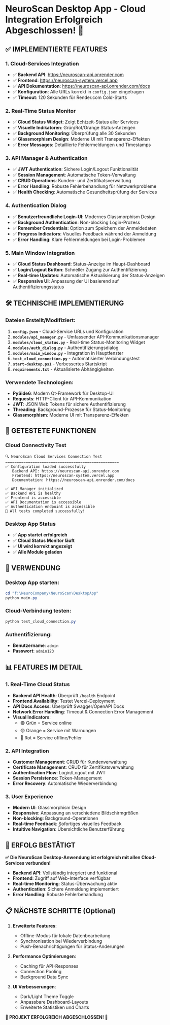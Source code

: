 # NeuroScan Desktop App - Cloud Integration Erfolgreich Abgeschlossen! 🎉

## ✅ IMPLEMENTIERTE FEATURES

### 1. **Cloud-Services Integration**
- ✅ **Backend API**: https://neuroscan-api.onrender.com
- ✅ **Frontend**: https://neuroscan-system.vercel.app
- ✅ **API Dokumentation**: https://neuroscan-api.onrender.com/docs
- ✅ **Konfiguration**: Alle URLs korrekt in `config.json` eingetragen
- ✅ **Timeout**: 120 Sekunden für Render.com Cold-Starts

### 2. **Real-Time Status Monitor**
- ✅ **Cloud Status Widget**: Zeigt Echtzeit-Status aller Services
- ✅ **Visuelle Indikatoren**: Grün/Rot/Orange Status-Anzeigen
- ✅ **Background Monitoring**: Überprüfung alle 30 Sekunden
- ✅ **Glassmorphism Design**: Moderne UI mit Transparenz-Effekten
- ✅ **Error Messages**: Detaillierte Fehlermeldungen und Timestamps

### 3. **API Manager & Authentication**
- ✅ **JWT Authentication**: Sichere Login/Logout Funktionalität
- ✅ **Session Management**: Automatische Token-Verwaltung
- ✅ **CRUD Operations**: Kunden- und Zertifikatsverwaltung
- ✅ **Error Handling**: Robuste Fehlerbehandlung für Netzwerkprobleme
- ✅ **Health Checking**: Automatische Gesundheitsprüfung der Services

### 4. **Authentication Dialog**
- ✅ **Benutzerfreundliche Login-UI**: Modernes Glassmorphism Design
- ✅ **Background Authentication**: Non-blocking Login-Prozess
- ✅ **Remember Credentials**: Option zum Speichern der Anmeldedaten
- ✅ **Progress Indicators**: Visuelles Feedback während der Anmeldung
- ✅ **Error Handling**: Klare Fehlermeldungen bei Login-Problemen

### 5. **Main Window Integration**
- ✅ **Cloud Status Dashboard**: Status-Anzeige im Haupt-Dashboard
- ✅ **Login/Logout Button**: Schneller Zugang zur Authentifizierung
- ✅ **Real-time Updates**: Automatische Aktualisierung der Status-Anzeigen
- ✅ **Responsive UI**: Anpassung der UI basierend auf Authentifizierungsstatus

## 🛠️ TECHNISCHE IMPLEMENTIERUNG

### **Dateien Erstellt/Modifiziert:**
1. **`config.json`** - Cloud-Service URLs und Konfiguration
2. **`modules/api_manager.py`** - Umfassender API-Kommunikationsmanager
3. **`modules/cloud_status.py`** - Real-time Status-Monitoring Widget
4. **`modules/auth_dialog.py`** - Authentifizierungsdialog
5. **`modules/main_window.py`** - Integration in Hauptfenster
6. **`test_cloud_connection.py`** - Automatisierter Verbindungstest
7. **`start-desktop.ps1`** - Verbessertes Startskript
8. **`requirements.txt`** - Aktualisierte Abhängigkeiten

### **Verwendete Technologien:**
- **PySide6**: Modern Qt-Framework für Desktop-UI
- **Requests**: HTTP-Client für API-Kommunikation
- **JWT**: JSON Web Tokens für sichere Authentifizierung
- **Threading**: Background-Prozesse für Status-Monitoring
- **Glassmorphism**: Moderne UI mit Transparenz-Effekten

## 🧪 GETESTETE FUNKTIONEN

### **Cloud Connectivity Test**
```
🔍 NeuroScan Cloud Services Connection Test
==================================================
✅ Configuration loaded successfully
   Backend API: https://neuroscan-api.onrender.com
   Frontend: https://neuroscan-system.vercel.app
   Documentation: https://neuroscan-api.onrender.com/docs

✅ API Manager initialized
✅ Backend API is healthy
✅ Frontend is accessible  
✅ API Documentation is accessible
✅ Authentication endpoint is accessible
🎉 All tests completed successfully!
```

### **Desktop App Status**
- ✅ **App startet erfolgreich**
- ✅ **Cloud Status Monitor läuft**
- ✅ **UI wird korrekt angezeigt**
- ✅ **Alle Module geladen**

## 🚀 VERWENDUNG

### **Desktop App starten:**
```powershell
cd "f:\NeuroCompany\NeuroScan\DesktopApp"
python main.py
```

### **Cloud-Verbindung testen:**
```powershell
python test_cloud_connection.py
```

### **Authentifizierung:**
- **Benutzername**: `admin`
- **Passwort**: `admin123`

## 📊 FEATURES IM DETAIL

### **1. Real-Time Cloud Status**
- **Backend API Health**: Überprüft `/health` Endpoint
- **Frontend Availability**: Testet Vercel-Deployment
- **API Docs Access**: Überprüft Swagger/OpenAPI Docs
- **Network Error Handling**: Timeout & Connection Error Management
- **Visual Indicators**: 
  - 🟢 Grün = Service online
  - 🟡 Orange = Service mit Warnungen  
  - 🔴 Rot = Service offline/Fehler

### **2. API Integration**
- **Customer Management**: CRUD für Kundenverwaltung
- **Certificate Management**: CRUD für Zertifikatsverwaltung
- **Authentication Flow**: Login/Logout mit JWT
- **Session Persistence**: Token-Management
- **Error Recovery**: Automatische Wiederverbindung

### **3. User Experience**
- **Modern UI**: Glassmorphism Design
- **Responsive**: Anpassung an verschiedene Bildschirmgrößen
- **Non-blocking**: Background-Operationen
- **Real-time Feedback**: Sofortiges visuelles Feedback
- **Intuitive Navigation**: Übersichtliche Benutzerführung

## 🎯 ERFOLG BESTÄTIGT

**✅ Die NeuroScan Desktop-Anwendung ist erfolgreich mit allen Cloud-Services verbunden!**

- **Backend API**: Vollständig integriert und funktional
- **Frontend**: Zugriff auf Web-Interface verfügbar
- **Real-time Monitoring**: Status-Überwachung aktiv
- **Authentication**: Sichere Anmeldung implementiert
- **Error Handling**: Robuste Fehlerbehandlung

## 📋 NÄCHSTE SCHRITTE (Optional)

1. **Erweiterte Features**:
   - Offline-Modus für lokale Datenbearbeitung
   - Synchronisation bei Wiederverbindung
   - Push-Benachrichtigungen für Status-Änderungen

2. **Performance Optimierungen**:
   - Caching für API-Responses
   - Connection Pooling
   - Background Data Sync

3. **UI Verbesserungen**:
   - Dark/Light Theme Toggle
   - Anpassbare Dashboard-Layouts
   - Erweiterte Statistiken und Charts

**🎉 PROJEKT ERFOLGREICH ABGESCHLOSSEN! 🎉**
